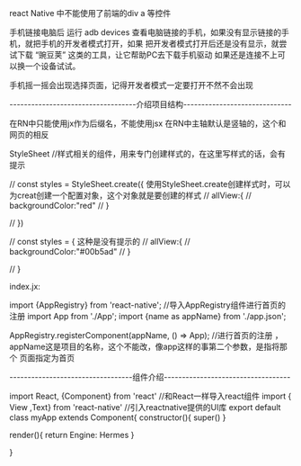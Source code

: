 react Native 中不能使用了前端的div  a 等控件

手机链接电脑后 运行 adb devices 查看电脑链接的手机，如果没有显示链接的手机，就把手机的开发者模式打开，如果
把开发者模式打开后还是没有显示，就尝试下载 “豌豆荚” 这类的工具，让它帮助PC去下载手机驱动
如果还是连接不上可以换一个设备试试。

手机摇一摇会出现选择页面，记得开发者模式一定要打开不然不会出现





-----------------------------------介绍项目结构------------------------------

在RN中只能使用jx作为后缀名，不能使用jsx
在RN中主轴默认是竖轴的，这个和网页的相反

StyleSheet   //样式相关的组件，用来专门创建样式的，在这里写样式的话，会有提示

// const styles = StyleSheet.create({     使用StyleSheet.create创建样式时，可以为creat创建一个配置对象，这个对象就是要创建的样式
//        allView:{
//            backgroundColor:"red"
//        }

// })


// const styles = {                       这种是没有提示的
//      allView:{
//         backgroundColor:"#00b5ad"
//      }

// }                    



index.jx:


import {AppRegistry} from 'react-native';  //导入AppRegistry组件进行首页的注册
import App from './App';
import {name as appName} from './app.json';   

AppRegistry.registerComponent(appName, () => App);  //进行首页的注册 ，appName这是项目的名称，这个不能改，像app这样的事第二个参数，是指将那个
页面指定为首页
   
----------------------------------组件介绍-----------------------------------   

import React, {Component} from 'react'    //和React一样导入react组件
import { View ,Text} from 'react-native'  //引入reactnative提供的UI库
export default class myApp extends Component{
   constructor(){
       super()
   }
    
   render(){
    return <View>
    <Text>Engine: Hermes</Text>
      </View>
   }
    

}